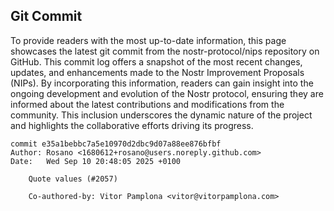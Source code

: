 ## Git Commit
To provide readers with the most up-to-date information, this page showcases the latest git commit from the nostr-protocol/nips repository on GitHub. This commit log offers a snapshot of the most recent changes, updates, and enhancements made to the Nostr Improvement Proposals (NIPs). By incorporating this information, readers can gain insight into the ongoing development and evolution of the Nostr protocol, ensuring they are informed about the latest contributions and modifications from the community. This inclusion underscores the dynamic nature of the project and highlights the collaborative efforts driving its progress.

```shell
commit e35a1bebbc7a5e10970d2dbc9d07a88ee876bfbf
Author: Rosano <1680612+rosano@users.noreply.github.com>
Date:   Wed Sep 10 20:48:05 2025 +0100

    Quote values (#2057)
    
    Co-authored-by: Vitor Pamplona <vitor@vitorpamplona.com>
```
